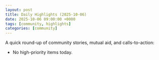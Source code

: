 ```yaml
---
layout: post
title: Daily Highlights (2025-10-06)
date: 2025-10-06 09:00:00 +0000
tags: [community, highlights]
categories: [community]
---
```


A quick round-up of community stories, mutual aid, and calls-to-action:

- No high-priority items today.
